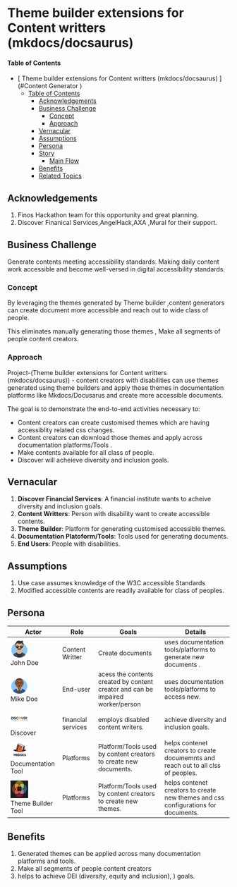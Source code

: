 # Theme builder extensions for Content writters (mkdocs/docsaurus)

#### Table of Contents
- [ Theme builder extensions for Content writters (mkdocs/docsaurus) ](#Content Generator  )
  - [Table of Contents](#table-of-contents)
    - [Acknowledgements](#acknowledgements)
    - [Business Challenge](#business-challenge)
        - [Concept](#concept)
        - [Approach](#approach)
    - [Vernacular](#vernacular)
    - [Assumptions](#assumptions)
    - [Persona](#persona)
    - [Story](#story)
        - [Main Flow](#todo)    
    - [Benefits](#benefits)
    - [Related Topics](#related-topics)


## Acknowledgements

1. Finos Hackathon team for this opportunity and great planning.
2. Discover Finanical Services,AngelHack,AXA ,Mural for their support.

## Business Challenge

Generate contents meeting accessibility standards.
Making daily content work accessible and become well-versed in digital accessibility standards.


### Concept
By leveraging the themes generated by Theme builder ,content generators can create document more accessible and reach out to wide class of people.

This eliminates manually generating those themes , Make all segments of people content creators.


### Approach
Project-(Theme builder extensions for Content writters (mkdocs/docsaurus)) - content creators with disabilities can use themes generated using theme builders and apply those themes in documentation platforms like Mkdocs/Docusarus and create more accessible documents.


The goal is to demonstrate the end-to-end activities necessary to:

* Content creators can create customised themes which are having accessiblity related css changes.
* Content creators can download those themes and apply across documentation platforms/Tools .
* Make contents available for all class of people.
* Discover will acheieve diversity and inclusion goals.


## Vernacular

1. **Discover Financial Services**: A financial institute wants to acheive diversity and inclusion goals.
2. **Content Writters**: Person with disability want to create accessible contents.
3. **Theme Builder**: Platform for generating customised accessible themes.
4. **Documentation Platoform/Tools**: Tools used for generating documents.
5. **End Users**: People with disabilities.


## Assumptions

1. Use case assumes knowledge of the W3C accessible Standards 
2. Modified accessible contents are readily available for class of peoples.


## Persona

| Actor                                                                        | Role | Goals                                                                                                                          | Details                                                                                                                                                             |
|------------------------------------------------------------------------------| --- |--------------------------------------------------------------------------------------------------------------------------------|---------------------------------------------------------------------------------------------------------------------------------------------------------------------|
| <img src="./images/john.png" width="40" height="40"> <br> John Doe           | Content Writter | Create documents                                                  | uses documentation tools/platforms to generate new documents  .                                                          |
| <img src="./images/mike.png" width="40" height="40"> <br> Mike Doe           | End-user | acess the contents created by content creator and can be impaired worker/person | uses documentation tools/platforms to access new.                                                          |
| <img src="./images/discover_logo.png" width="40" height="40"> <br>Discover   | financial services | employs disabled content writers. | achieve diversity and inclusion goals. |
| <img src="./images/Mkdocs_tool.png" width="40" height="40">  <br>Documentation Tool  | Platforms | Platform/Tools used by content creators to create new documents.| helps contenet creators to create documemnts and reach out to all clss of peoples.|
| <img src="./images/Theme_Builder.png" width="40" height="40">  <br>Theme Builder Tool  | Platforms | Platform/Tools used by content creators to create new themes.| helps contenet creators to create new themes and css configurations for documents.|



## Benefits
1. Generated themes can be applied across many documentation platforms and tools.
2. Make all segments of people content creators 
3. helps to achieve DEI (diversity, equity and inclusion), ) goals.

